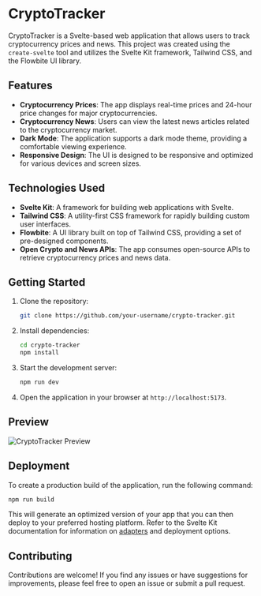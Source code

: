 # CryptoTracker

CryptoTracker is a Svelte-based web application that allows users to track cryptocurrency prices and news. This project was created using the `create-svelte` tool and utilizes the Svelte Kit framework, Tailwind CSS, and the Flowbite UI library.

## Features

- **Cryptocurrency Prices**: The app displays real-time prices and 24-hour price changes for major cryptocurrencies.
- **Cryptocurrency News**: Users can view the latest news articles related to the cryptocurrency market.
- **Dark Mode**: The application supports a dark mode theme, providing a comfortable viewing experience.
- **Responsive Design**: The UI is designed to be responsive and optimized for various devices and screen sizes.

## Technologies Used

- **Svelte Kit**: A framework for building web applications with Svelte.
- **Tailwind CSS**: A utility-first CSS framework for rapidly building custom user interfaces.
- **Flowbite**: A UI library built on top of Tailwind CSS, providing a set of pre-designed components.
- **Open Crypto and News APIs**: The app consumes open-source APIs to retrieve cryptocurrency prices and news data.

## Getting Started

1. Clone the repository:
   ```bash
   git clone https://github.com/your-username/crypto-tracker.git
   ```
2. Install dependencies:
   ```bash
   cd crypto-tracker
   npm install
   ```
3. Start the development server:
   ```bash
   npm run dev
   ```
4. Open the application in your browser at `http://localhost:5173`.

## Preview

![CryptoTracker Preview](preview.png)

## Deployment

To create a production build of the application, run the following command:

```bash
npm run build
```

This will generate an optimized version of your app that you can then deploy to your preferred hosting platform. Refer to the Svelte Kit documentation for information on [adapters](https://kit.svelte.dev/docs/adapters) and deployment options.

## Contributing

Contributions are welcome! If you find any issues or have suggestions for improvements, please feel free to open an issue or submit a pull request.
